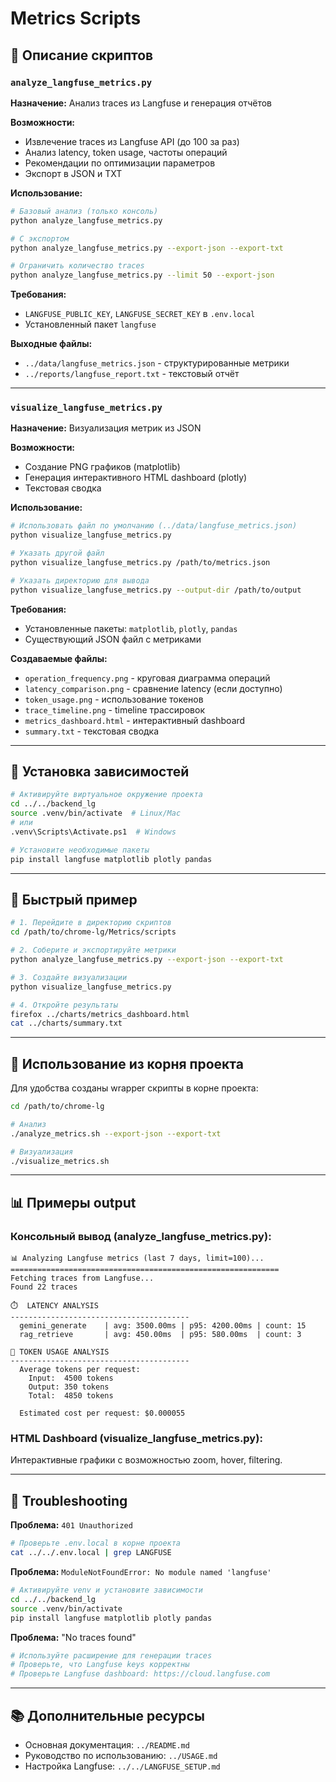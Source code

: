 # Metrics Scripts

## 📝 Описание скриптов

### `analyze_langfuse_metrics.py`

**Назначение:** Анализ traces из Langfuse и генерация отчётов

**Возможности:**
- Извлечение traces из Langfuse API (до 100 за раз)
- Анализ latency, token usage, частоты операций
- Рекомендации по оптимизации параметров
- Экспорт в JSON и TXT

**Использование:**
```bash
# Базовый анализ (только консоль)
python analyze_langfuse_metrics.py

# С экспортом
python analyze_langfuse_metrics.py --export-json --export-txt

# Ограничить количество traces
python analyze_langfuse_metrics.py --limit 50 --export-json
```

**Требования:**
- `LANGFUSE_PUBLIC_KEY`, `LANGFUSE_SECRET_KEY` в `.env.local`
- Установленный пакет `langfuse`

**Выходные файлы:**
- `../data/langfuse_metrics.json` - структурированные метрики
- `../reports/langfuse_report.txt` - текстовый отчёт

---

### `visualize_langfuse_metrics.py`

**Назначение:** Визуализация метрик из JSON

**Возможности:**
- Создание PNG графиков (matplotlib)
- Генерация интерактивного HTML dashboard (plotly)
- Текстовая сводка

**Использование:**
```bash
# Использовать файл по умолчанию (../data/langfuse_metrics.json)
python visualize_langfuse_metrics.py

# Указать другой файл
python visualize_langfuse_metrics.py /path/to/metrics.json

# Указать директорию для вывода
python visualize_langfuse_metrics.py --output-dir /path/to/output
```

**Требования:**
- Установленные пакеты: `matplotlib`, `plotly`, `pandas`
- Существующий JSON файл с метриками

**Создаваемые файлы:**
- `operation_frequency.png` - круговая диаграмма операций
- `latency_comparison.png` - сравнение latency (если доступно)
- `token_usage.png` - использование токенов
- `trace_timeline.png` - timeline трассировок
- `metrics_dashboard.html` - интерактивный dashboard
- `summary.txt` - текстовая сводка

---

## 🔧 Установка зависимостей

```bash
# Активируйте виртуальное окружение проекта
cd ../../backend_lg
source .venv/bin/activate  # Linux/Mac
# или
.venv\Scripts\Activate.ps1  # Windows

# Установите необходимые пакеты
pip install langfuse matplotlib plotly pandas
```

---

## 🚀 Быстрый пример

```bash
# 1. Перейдите в директорию скриптов
cd /path/to/chrome-lg/Metrics/scripts

# 2. Соберите и экспортируйте метрики
python analyze_langfuse_metrics.py --export-json --export-txt

# 3. Создайте визуализации
python visualize_langfuse_metrics.py

# 4. Откройте результаты
firefox ../charts/metrics_dashboard.html
cat ../charts/summary.txt
```

---

## 🎯 Использование из корня проекта

Для удобства созданы wrapper скрипты в корне проекта:

```bash
cd /path/to/chrome-lg

# Анализ
./analyze_metrics.sh --export-json --export-txt

# Визуализация
./visualize_metrics.sh
```

---

## 📊 Примеры output

### Консольный вывод (analyze_langfuse_metrics.py):
```
📊 Analyzing Langfuse metrics (last 7 days, limit=100)...
============================================================
Fetching traces from Langfuse...
Found 22 traces

⏱️  LATENCY ANALYSIS
----------------------------------------
  gemini_generate    | avg: 3500.00ms | p95: 4200.00ms | count: 15
  rag_retrieve       | avg: 450.00ms  | p95: 580.00ms  | count: 3

🔢 TOKEN USAGE ANALYSIS
----------------------------------------
  Average tokens per request:
    Input:  4500 tokens
    Output: 350 tokens
    Total:  4850 tokens

  Estimated cost per request: $0.000055
```

### HTML Dashboard (visualize_langfuse_metrics.py):
Интерактивные графики с возможностью zoom, hover, filtering.

---

## 🐛 Troubleshooting

**Проблема:** `401 Unauthorized`
```bash
# Проверьте .env.local в корне проекта
cat ../../.env.local | grep LANGFUSE
```

**Проблема:** `ModuleNotFoundError: No module named 'langfuse'`
```bash
# Активируйте venv и установите зависимости
cd ../../backend_lg
source .venv/bin/activate
pip install langfuse matplotlib plotly pandas
```

**Проблема:** "No traces found"
```bash
# Используйте расширение для генерации traces
# Проверьте, что Langfuse keys корректны
# Проверьте Langfuse dashboard: https://cloud.langfuse.com
```

---

## 📚 Дополнительные ресурсы

- Основная документация: `../README.md`
- Руководство по использованию: `../USAGE.md`
- Настройка Langfuse: `../../LANGFUSE_SETUP.md`





